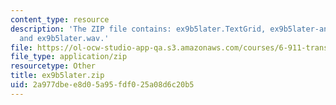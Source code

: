 ```yaml
---
content_type: resource
description: 'The ZIP file contains: ex9b5later.TextGrid, ex9b5later-ans.TextGrid,
  and ex9b5later.wav.'
file: https://ol-ocw-studio-app-qa.s3.amazonaws.com/courses/6-911-transcribing-prosodic-structure-of-spoken-utterances-with-tobi-january-iap-2006/2a977dbee8d05a95fdf025a08d6c20b5_ex9b5later.zip
file_type: application/zip
resourcetype: Other
title: ex9b5later.zip
uid: 2a977dbe-e8d0-5a95-fdf0-25a08d6c20b5
---
```

